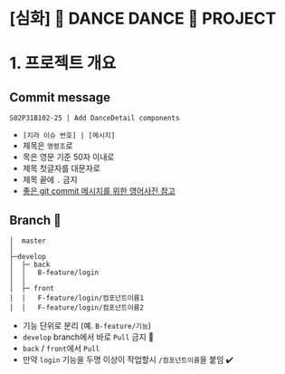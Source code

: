 
# [심화] :dancer: DANCE DANCE :man_dancing: PROJECT 

# 1. 프로젝트 개요

## Commit message

```
S02P31B102-25 | Add DanceDetail components
```

* `[지라 이슈 번호] | [메시지]`
* 제목은 `명령조`로
* 목은 영문 기준 50자 이내로
* 제목 첫글자를 대문자로
* 제목 끝에 `.` 금지
* [좋은 git commit 메시지를 위한 영어사전 참고](https://blog.ull.im/engineering/2019/03/10/logs-on-git.html)

## Branch :evergreen_tree:

```
│  master
│      
├─develop
│  ├─ back
│  │   B-feature/login
│  │
│  ├─ front
│  │   F-feature/login/컴포넌트이름1
│  │   F-feature/login/컴포넌트이름2
```

* 기능 단위로 분리 (예. `B-feature/기능`)
* `develop` branch에서 바로 `Pull` 금지 :imp:
* `back` / `front`에서 `Pull`
* 만약 `login` 기능을 두명 이상이 작업할시 `/컴포넌트이름`을 붙임 :heavy_check_mark:



